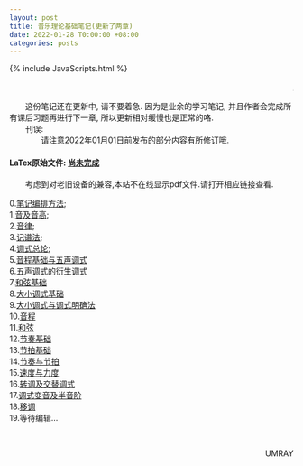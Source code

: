 ```yaml
---
layout: post
title: 音乐理论基础笔记(更新了两章)
date: 2022-01-28 T0:00:00 +08:00
categories: posts
---
```


{% include JavaScripts.html %}

<marquee> 人充满劳绩，但还诗意地栖居于这块大地之上.  --荷尔德林 </marquee>  

&emsp;&emsp;这份笔记还在更新中, 请不要着急. 因为是业余的学习笔记, 并且作者会完成所有课后习题再进行下一章, 所以更新相对缓慢也是正常的咯.  
&emsp;&emsp;刊误:  
&emsp;&emsp;&emsp;&emsp;请注意2022年01月01日前发布的部分内容有所修订哦.  

#### LaTex原始文件: [尚未完成](https://music.163.com/#/playlist?id=7077611946 "听听歌按钮") ####  

&emsp;&emsp;考虑到对老旧设备的兼容,本站不在线显示pdf文件.请打开相应链接查看.  


0.[笔记编排方法](/include/MTB/0.笔记编排方法.pdf);  
1.[音及音高](/include/MTB/1.音及音高.pdf);  
2.[音律](/include/MTB/2.音律.pdf);  
3.[记谱法](/include/MTB/3.记谱法.pdf);  
4.[调式总论](/include/MTB/4.调式总论.pdf);  
5.[音程基础与五声调式](/include/MTB/5.音程基础与五声调式.pdf)  
6.[五声调式的衍生调式](/include/MTB/6.五声调式的衍生调式.pdf)  
7.[和弦基础](/include/MTB/7.和弦基础.pdf)  
8.[大小调式基础](/include/MTB/8.大小调式基础.pdf)  
9.[大小调式与调式明确法](/include/MTB/9.大小各调与调式明确法.pdf)  
10.[音程](/include/MTB/10.音程.pdf)  
11.[和弦](/include/MTB/11.和弦.pdf)  
12.[节奏基础](/include/MTB/12.节奏基础.pdf)  
13.[节拍基础](/include/MTB/13.节拍基础.pdf)  
14.[节奏与节拍](/include/MTB/14.节奏与节拍.pdf)  
15.[速度与力度](/include/MTB/15.速度与力度.pdf)  
16.[转调及交替调式](/include/MTB/16.转调及交替调式.pdf)  
17.[调式变音及半音阶](/include/MTB/17.调式变音及半音阶.pdf)  
18.[移调](/include/MTB/18.移调.pdf)  
19.等待编辑...  

&emsp;&emsp;
<p align="right">UMRAY</p>
